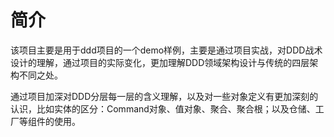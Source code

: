 # 简介

该项目主要是用于ddd项目的一个demo样例，主要是通过项目实战，对DDD战术设计的理解，通过项目的实际变化，更加理解DDD领域架构设计与传统的四层架构不同之处。

通过项目加深对DDD分层每一层的含义理解，以及对一些对象定义有更加深刻的认识，比如实体的区分：Command对象、值对象、聚合、聚合根；以及仓储、工厂等组件的使用。
